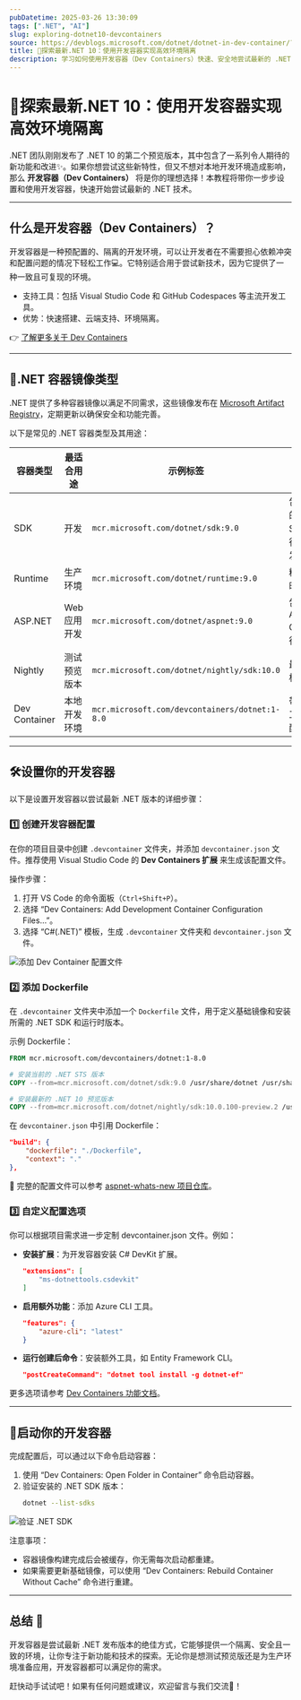 ```yaml
---
pubDatetime: 2025-03-26 13:30:09
tags: [".NET", "AI"]
slug: exploring-dotnet10-devcontainers
source: https://devblogs.microsoft.com/dotnet/dotnet-in-dev-container/?hide_banner=true
title: 🚀探索最新.NET 10：使用开发容器实现高效环境隔离
description: 学习如何使用开发容器（Dev Containers）快速、安全地尝试最新的 .NET 10 预览版本，同时保持本地环境的清洁。详细教程带你掌握设置步骤、配置选项以及相关工具。
---
```


# 🚀探索最新.NET 10：使用开发容器实现高效环境隔离

.NET 团队刚刚发布了 .NET 10 的第二个预览版本，其中包含了一系列令人期待的新功能和改进✨。如果你想尝试这些新特性，但又不想对本地开发环境造成影响，那么 **开发容器（Dev Containers）** 将是你的理想选择！本教程将带你一步步设置和使用开发容器，快速开始尝试最新的 .NET 技术。

---

## 什么是开发容器（Dev Containers）？

开发容器是一种预配置的、隔离的开发环境，可以让开发者在不需要担心依赖冲突和配置问题的情况下轻松工作💻。它特别适合用于尝试新技术，因为它提供了一种一致且可复现的环境。

- 支持工具：包括 Visual Studio Code 和 GitHub Codespaces 等主流开发工具。
- 优势：快速搭建、云端支持、环境隔离。

👉 [了解更多关于 Dev Containers](https://containers.dev/)

---

## 🌟.NET 容器镜像类型

.NET 提供了多种容器镜像以满足不同需求，这些镜像发布在 [Microsoft Artifact Registry](https://mcr.microsoft.com/)，定期更新以确保安全和功能完善。

以下是常见的 .NET 容器类型及其用途：

| 容器类型      | 最适合用途   | 示例标签                                       | 说明                             |
| ------------- | ------------ | ---------------------------------------------- | -------------------------------- |
| SDK           | 开发         | `mcr.microsoft.com/dotnet/sdk:9.0`             | 包含完整的 SDK、运行时及开发工具 |
| Runtime       | 生产环境     | `mcr.microsoft.com/dotnet/runtime:9.0`         | 精简运行时镜像                   |
| ASP.NET       | Web 应用开发 | `mcr.microsoft.com/dotnet/aspnet:9.0`          | 包含 ASP.NET Core 运行时         |
| Nightly       | 测试预览版本 | `mcr.microsoft.com/dotnet/nightly/sdk:10.0`    | 最新预览构建                     |
| Dev Container | 本地开发环境 | `mcr.microsoft.com/devcontainers/dotnet:1-8.0` | 带有额外工具的预配置环境         |

---

## 🛠设置你的开发容器

以下是设置开发容器以尝试最新 .NET 版本的详细步骤：

### 1️⃣ 创建开发容器配置

在你的项目目录中创建 `.devcontainer` 文件夹，并添加 `devcontainer.json` 文件。推荐使用 Visual Studio Code 的 **Dev Containers 扩展** 来生成该配置文件。

操作步骤：

1. 打开 VS Code 的命令面板（`Ctrl+Shift+P`）。
2. 选择 “Dev Containers: Add Development Container Configuration Files…”。
3. 选择 “C#(.NET)” 模板，生成 `.devcontainer` 文件夹和 `devcontainer.json` 文件。

![添加 Dev Container 配置文件](https://devblogs.microsoft.com/dotnet/wp-content/uploads/sites/10/2025/03/AddConfigFiles.png)

### 2️⃣ 添加 Dockerfile

在 `.devcontainer` 文件夹中添加一个 `Dockerfile` 文件，用于定义基础镜像和安装所需的 .NET SDK 和运行时版本。

示例 Dockerfile：

```dockerfile
FROM mcr.microsoft.com/devcontainers/dotnet:1-8.0

# 安装当前的 .NET STS 版本
COPY --from=mcr.microsoft.com/dotnet/sdk:9.0 /usr/share/dotnet /usr/share/dotnet

# 安装最新的 .NET 10 预览版本
COPY --from=mcr.microsoft.com/dotnet/nightly/sdk:10.0.100-preview.2 /usr/share/dotnet /usr/share/dotnet
```

在 `devcontainer.json` 中引用 Dockerfile：

```json
"build": {
    "dockerfile": "./Dockerfile",
    "context": "."
},
```

📂 完整的配置文件可以参考 [aspnet-whats-new 项目仓库](https://github.com/mikekistler/aspnet-whats-new/tree/dotnet-10-preview2/.devcontainer)。

### 3️⃣ 自定义配置选项

你可以根据项目需求进一步定制 devcontainer.json 文件。例如：

- **安装扩展**：为开发容器安装 C# DevKit 扩展。

  ```json
  "extensions": [
      "ms-dotnettools.csdevkit"
  ]
  ```

- **启用额外功能**：添加 Azure CLI 工具。

  ```json
  "features": {
      "azure-cli": "latest"
  }
  ```

- **运行创建后命令**：安装额外工具，如 Entity Framework CLI。
  ```json
  "postCreateCommand": "dotnet tool install -g dotnet-ef"
  ```

更多选项请参考 [Dev Containers 功能文档](https://containers.dev/features)。

---

## 🚀启动你的开发容器

完成配置后，可以通过以下命令启动容器：

1. 使用 “Dev Containers: Open Folder in Container” 命令启动容器。
2. 验证安装的 .NET SDK 版本：
   ```bash
   dotnet --list-sdks
   ```

![验证 .NET SDK](https://devblogs.microsoft.com/dotnet/wp-content/uploads/sites/10/2025/03/DevContainerInVSCode.png)

注意事项：

- 容器镜像构建完成后会被缓存，你无需每次启动都重建。
- 如果需要更新基础镜像，可以使用 “Dev Containers: Rebuild Container Without Cache” 命令进行重建。

---

## 总结 🎉

开发容器是尝试最新 .NET 发布版本的绝佳方式，它能够提供一个隔离、安全且一致的环境，让你专注于新功能和技术的探索。无论你是想测试预览版还是为生产环境准备应用，开发容器都可以满足你的需求。

赶快动手试试吧！如果有任何问题或建议，欢迎留言与我们交流🙌！
